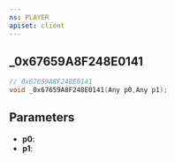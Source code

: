 ```yaml
---
ns: PLAYER
apiset: client
---
```

## _0x67659A8F248E0141

```c
// 0x67659A8F248E0141
void _0x67659A8F248E0141(Any p0,Any p1);
```


## Parameters
* **p0**:
* **p1**: